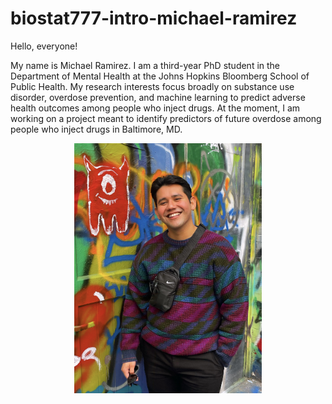# biostat777-intro-michael-ramirez

Hello, everyone! 

My name is Michael Ramirez. I am a third-year PhD student in the Department of Mental Health at the Johns Hopkins Bloomberg School of Public Health. My research interests focus broadly on substance use disorder, overdose prevention, and machine learning to predict adverse health outcomes among people who inject drugs. At the moment, I am working on a project meant to identify predictors of future overdose among people who inject drugs in Baltimore, MD. 

<p align="center">
<img src="Graffiti Alley in Baltimore.jpg" width="300" height="400">
</p>
